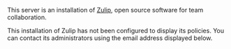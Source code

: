 This server is an installation of [Zulip](https://zulip.com), open
source software for team collaboration.

This installation of Zulip has not been configured to display its
policies. You can contact its administrators using the email address
displayed below.

